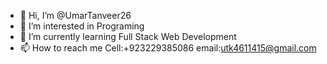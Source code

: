 - 👋 Hi, I’m @UmarTanveer26
- 👀 I’m interested in Programing
- 🌱 I’m currently learning Full Stack Web Development
- 📫 How to reach me Cell:+923229385086 email:utk4611415@gmail.com

<!---
UmarTanveer26/UmarTanveer26 is a ✨ special ✨ repository because its `README.md` (this file) appears on your GitHub profile.
You can click the Preview link to take a look at your changes.
--->
